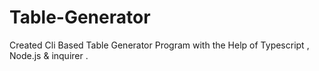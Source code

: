 # Table-Generator
Created Cli Based Table Generator Program with the Help of Typescript , Node.js &amp; inquirer .
